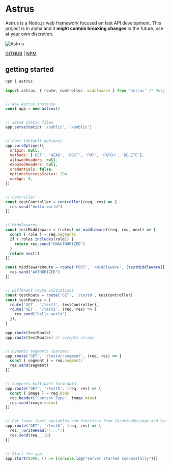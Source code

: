 # Astrus
Astrus is a Node.js web framework focused on fast API development. This project is in alpha and it **might contain breaking changes** in the future, use at your own discretion.

![Astrus](https://imgur.com/qfOjy3v.png)

[GITHUB](https://github.com/nore777/astrus) | [NPM](https://www.npmjs.com/package/astrus)

## getting started

```bash
npm i astrus
```

```javascript
import astrus, { route, controller. middleware } from 'astrus' /* Only supports ESM */


// New Astrus instance
const app = new astrus()


// Serve static files
app.serveStatic('./public', '/public')


// Cors (default options)
app.corsOptions({
  origin: null,
  methods: ['GET', 'HEAD', 'POST', 'PUT', 'PATCH', 'DELETE'],
  allowedHeaders: null,
  exposedHeaders: null,
  credentials: false,
  optionsSuccessStatus: 204,
  maxAge: 0,
})


// Controller
const testController = controller((req, res) => {
  res.send("hello world")
})


// Middlewares
const testMiddleware = (roles) => middleware((req, res, next) => {
  const { role } = req.segments
  if (!roles.includes(role)) {
    return res.send("UNAUTHORIZED")
  }
  return next()
})

const middlewareRoute = route('POST', '/middleware', [testMiddleware(['admin', 'mod'])], (req, res) => {
  res.send("AUTHORIZED")
})


// Different route initiations
const testRoute = route('GET', '/test0', testController)
const testRoutes = [
  route('GET', '/test1', testController),
  route('GET', '/test2', (req, res) => {
    res.send("hello world")
  }),
]

app.route(testRoute)
app.route(testRoutes) // accepts arrays


// Dynamic segments (params)
app.route('GET', '/test4/:segment', (req, res) => {
  const { segment } = req.segments
  res.send(segment)
})


// Supports multipart form-data
app.route('GET', '/test5', (req, res) => {
  const { image } = req.body
  res.header('Content-Type', image.mime)
  res.send(image.value)
})


// Get lower level variables and functions from IncomingMessage and ServerResponse via _
app.route('GET', '/test6', (req, res) => {
  res._.writeHead(/*...*/)
  res.send(req._.ip)
})


// Start the app
app.start(8000, () => {console.log("server started successfully")})
```

